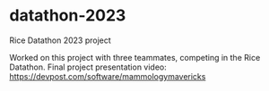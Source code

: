 # datathon-2023
Rice Datathon 2023 project

Worked on this project with three teammates, competing in the Rice Datathon. Final project presentation video: https://devpost.com/software/mammologymavericks
